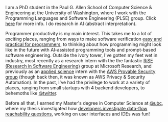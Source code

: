 I am a PhD student in the Paul G. Allen School of Computer Science &
  Engineering at the University of Washington, where I work with the
  Programming Languages and Software Engineering (PLSE) group.
Click [here](https://uwplse.org) for more info.
I do research in AI (abstract interpretation).

Programmer productivity is my main interest.
This takes me to a lot of exciting places,
  ranging from ways to make software verification [easy and practical for programmers](https://dl.acm.org/doi/10.1145/3691620.3695036),
  to thinking about how programming might look like in the future with AI-assisted
  programming tools and prompt-based software engineering.
Outside the ivory tower,
  I've gotten my feet wet in industry,
  most recently as a research intern with the
  the fantastic [RiSE (Research in Software Engineering)](https://www.microsoft.com/en-us/research/group/research-software-engineering-rise/)
  group at Microsoft Research,
  and previously as an [applied science](https256//www.amazon.science) intern
  with the [AWS Provable Security group](https://aws.amazon.com/security/provable-security/)
  (though back then, it was known as AWS Privacy & Security Automation).
In the past,
  I've had the privilege to work at a variety of places,
  ranging from small startups with 4 backend developers,
  to behemoths like [@twitter](https://github.com/twitter).

Before all that, I earned my Master's degree in Computer Science at
  [@ubc](https://www.ubc.ca),
  where my thesis investigated how [developers investigate data-flow reachability questions](https://open.library.ubc.ca/soa/cIRcle/collections/ubctheses/24/items/1.0421073?o=0),
  working on user interfaces and IDEs was fun!
